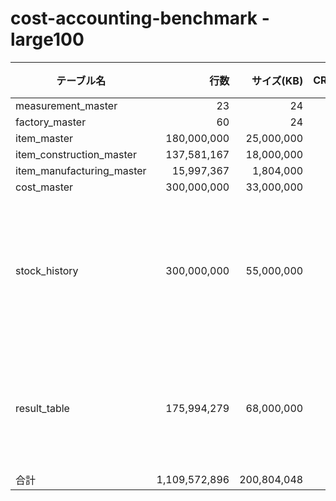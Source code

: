 # cost-accounting-benchmark - large100

| テーブル名                |        行数 |  サイズ(KB) | CRUD | 備考             |
| ------------------------- | ----------: | ----------: | ---: | ---------------- |
| measurement_master        |          23 |          24 |    R |                  |
| factory_master            |          60 |          24 |    R |                  |
| item_master               | 180,000,000 |  25,000,000 |    R |                  |
| item_construction_master  | 137,581,167 |  18,000,000 |    R |                  |
| item_manufacturing_master |  15,997,367 |   1,804,000 |    R |                  |
| cost_master               | 300,000,000 |  33,000,000 |    R |                  |
| stock_history             | 300,000,000 | 55,000,000 |    - | 在庫履歴の追加1回分 |
| result_table              | 175,994,279 |  68,000,000 |   CD | 全件削除全件登録 |
| 合計                      | 1,109,572,896 | 200,804,048 |      |                  |


